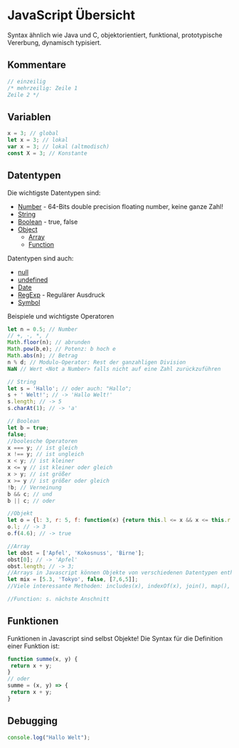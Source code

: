 # JavaScript Übersicht 

Syntax ähnlich wie Java und C, objektorientiert, funktional, prototypische Vererbung, dynamisch typisiert.

## Kommentare
```javascript
// einzeilig
/* mehrzeilig: Zeile 1
Zeile 2 */
```

## Variablen
```javascript
x = 3; // global
let x = 3; // lokal
var x = 3; // lokal (altmodisch)
const X = 3; // Konstante
```

## Datentypen

Die wichtigste Datentypen sind:

* [Number](https://developer.mozilla.org/en-US/docs/Web/JavaScript/Reference/Global_Objects/Number) - 64-Bits double precision floating number, keine ganze Zahl!
* [String](https://developer.mozilla.org/en-US/docs/Web/JavaScript/Reference/Global_Objects/String)
* [Boolean](https://developer.mozilla.org/en-US/docs/Web/JavaScript/Reference/Global_Objects/Boolean) - true, false
* [Object](https://developer.mozilla.org/en-US/docs/Web/JavaScript/Reference/Global_Objects/Object)
  * [Array](https://developer.mozilla.org/en-US/docs/Web/JavaScript/Reference/Global_Objects/Array)
  * [Function](https://developer.mozilla.org/en-US/docs/Web/JavaScript/Reference/Global_Objects/Function)
  
Datentypen sind auch:

* [null](https://developer.mozilla.org/en-US/docs/Web/JavaScript/Reference/Global_Objects/null)
* [undefined](https://developer.mozilla.org/en-US/docs/Web/JavaScript/Reference/Global_Objects/undefined)
* [Date](https://developer.mozilla.org/en-US/docs/Web/JavaScript/Reference/Global_Objects/Date)
* [RegExp](https://developer.mozilla.org/en-US/docs/Web/JavaScript/Reference/Global_Objects/RegExp) - Regulärer Ausdruck
* [Symbol](https://developer.mozilla.org/en-US/docs/Web/JavaScript/Reference/Global_Objects/Symbol) 

Beispiele und wichtigste Operatoren

```javascript
let n = 0.5; // Number
// +, -, *, /
Math.floor(n); // abrunden 
Math.pow(b,e); // Potenz: b hoch e
Math.abs(n); // Betrag
n % d; // Modulo-Operator: Rest der ganzahligen Division
NaN // Wert <Not a Number> falls nicht auf eine Zahl zurückzuführen

// String
let s = 'Hallo'; // oder auch: "Hallo";
s + ' Welt!'; // -> 'Hallo Welt!' 
s.length; // -> 5
s.charAt(1); // -> 'a'

// Boolean
let b = true;
false;
//boolesche Operatoren
x === y; // ist gleich
x !== y; // ist ungleich
x < y; // ist kleiner
x <= y // ist kleiner oder gleich
x > y; // ist größer
x >= y // ist größer oder gleich
!b; // Verneinung
b && c; // und
b || c; // oder

//Objekt
let o = {l: 3, r: 5, f: function(x) {return this.l <= x && x <= this.r;}};
o.l; // -> 3
o.f(4.6); // -> true 

//Array
let obst = ['Apfel', 'Kokosnuss', 'Birne'];
obst[0]; // -> 'Apfel'
obst.length; // -> 3;
//Arrays in Javascript können Objekte von verschiedenen Datentypen enthalten
let mix = [5.3, 'Tokyo', false, [7,6,5]];
//Viele interessante Methoden: includes(x), indexOf(x), join(), map(), pop(), push(), ...

//Function: s. nächste Anschnitt
```

## Funktionen

Funktionen in Javascript sind selbst Objekte! 
Die Syntax für die Definition einer Funktion ist:

```js
function summe(x, y) {
 return x + y;
}
// oder
summe = (x, y) => {
 return x + y;
}
```

## Debugging
```js
console.log("Hallo Welt");
```

